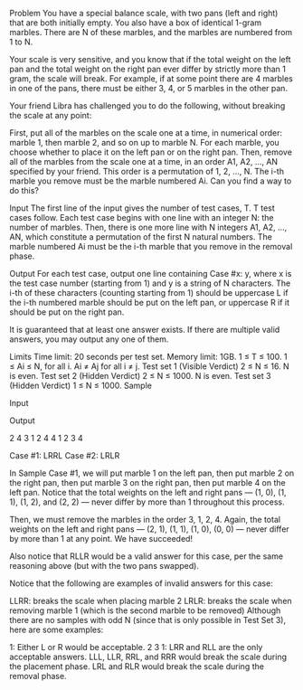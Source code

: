 Problem
You have a special balance scale, with two pans (left and right) that are both initially empty. You also have a box of identical 1-gram marbles. There are N of these marbles, and the marbles are numbered from 1 to N.

Your scale is very sensitive, and you know that if the total weight on the left pan and the total weight on the right pan ever differ by strictly more than 1 gram, the scale will break. For example, if at some point there are 4 marbles in one of the pans, there must be either 3, 4, or 5 marbles in the other pan.

Your friend Libra has challenged you to do the following, without breaking the scale at any point:

First, put all of the marbles on the scale one at a time, in numerical order: marble 1, then marble 2, and so on up to marble N. For each marble, you choose whether to place it on the left pan or on the right pan.
Then, remove all of the marbles from the scale one at a time, in an order A1, A2, ..., AN specified by your friend. This order is a permutation of 1, 2, ..., N. The i-th marble you remove must be the marble numbered Ai.
Can you find a way to do this?

Input
The first line of the input gives the number of test cases, T. T test cases follow. Each test case begins with one line with an integer N: the number of marbles. Then, there is one more line with N integers A1, A2, ..., AN, which constitute a permutation of the first N natural numbers. The marble numbered Ai must be the i-th marble that you remove in the removal phase.

Output
For each test case, output one line containing Case #x: y, where x is the test case number (starting from 1) and y is a string of N characters. The i-th of these characters (counting starting from 1) should be uppercase L if the i-th numbered marble should be put on the left pan, or uppercase R if it should be put on the right pan.

It is guaranteed that at least one answer exists. If there are multiple valid answers, you may output any one of them.

Limits
Time limit: 20 seconds per test set.
Memory limit: 1GB.
1 ≤ T ≤ 100.
1 ≤ Ai ≤ N, for all i.
Ai ≠ Aj for all i ≠ j.
Test set 1 (Visible Verdict)
2 ≤ N ≤ 16.
N is even.
Test set 2 (Hidden Verdict)
2 ≤ N ≤ 1000.
N is even.
Test set 3 (Hidden Verdict)
1 ≤ N ≤ 1000.
Sample

Input
 	
Output
 
2
4
3 1 2 4
4
1 2 3 4

  
Case #1: LRRL
Case #2: LRLR

  
In Sample Case #1, we will put marble 1 on the left pan, then put marble 2 on the right pan, then put marble 3 on the right pan, then put marble 4 on the left pan. Notice that the total weights on the left and right pans — (1, 0), (1, 1), (1, 2), and (2, 2) — never differ by more than 1 throughout this process.

Then, we must remove the marbles in the order 3, 1, 2, 4. Again, the total weights on the left and right pans — (2, 1), (1, 1), (1, 0), (0, 0) — never differ by more than 1 at any point. We have succeeded!

Also notice that RLLR would be a valid answer for this case, per the same reasoning above (but with the two pans swapped).

Notice that the following are examples of invalid answers for this case:

LLRR: breaks the scale when placing marble 2
LRLR: breaks the scale when removing marble 1 (which is the second marble to be removed)
Although there are no samples with odd N (since that is only possible in Test Set 3), here are some examples:

1: Either L or R would be acceptable.
2 3 1: LRR and RLL are the only acceptable answers. LLL, LLR, RRL, and RRR would break the scale during the placement phase. LRL and RLR would break the scale during the removal phase.